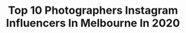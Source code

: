 ---
title: Top 10 Photographers Instagram Influencers In Melbourne In 2020
description: >-
  Find top photographers Instagram influencers in Melbourne in 2020. Most popular hashtags: #ig #longexposure #mint #earth.
platform: Instagram
profiles:
  - username: "bradgeddesphotography"
    fullname: >-
      Brad Geddes
    location: "Australia"
    followers: 1511
    engagement: 3128
    commentsToLikes: 0.059377
    avatar: "https://scontent-lax3-1.cdninstagram.com/vp/4261ca0f06716e114057bea6ce67fe08/5DEFB07C/t51.2885-19/s320x320/18645971_1843654409288251_5640605426287378432_a.jpg?_nc_ht=scontent-lax3-1.cdninstagram.com"
    verified: false
    hashtags: "#droneheroes, #icelandadventure, #unlimitediceland, #dreamphotographyworkshops"
  - username: "haydenoneill"
    fullname: >-
      Hayden O’Neill
    location: "Australia"
    followers: 25778
    engagement: 157
    commentsToLikes: 0.011680
    avatar: "https://scontent-amt2-1.cdninstagram.com/v/t51.2885-19/s320x320/91623471_1876442749159721_1451333543115358208_n.jpg?_nc_ht=scontent-amt2-1.cdninstagram.com&_nc_ohc=-Kvs1vxWliUAX-otb9X&oh=44e821fbe29ac4f9598df9398f9b3804&oe=5EB3693C"
    verified: false
    hashtags: ""
  - username: "gemmola"
    fullname: >-
      Martina Gemmola
    location: "Australia"
    followers: 8858
    engagement: 276
    commentsToLikes: 0.040921
    avatar: "https://scontent-lhr8-1.cdninstagram.com/v/t51.2885-19/11311234_287762711409990_1388624646_a.jpg?_nc_ht=scontent-lhr8-1.cdninstagram.com&_nc_ohc=-mTsyTBaAR4AX8BdeT-&oh=d1dd6c30b00afce9d26e73495172c4c6&oe=5EA0E977"
    verified: false
    hashtags: "#eatdrinkdesignawards"
  - username: "varunjaniphotography"
    fullname: >-
      Varun Jani Photography
    location: "Australia"
    followers: 3080
    engagement: 1056
    commentsToLikes: 0.095961
    avatar: "https://scontent-atl3-1.cdninstagram.com/v/t51.2885-19/s320x320/74358960_401460157396161_7281130663883833344_n.jpg?_nc_ht=scontent-atl3-1.cdninstagram.com&_nc_ohc=Ph8AXSYNYYQAX8K2HtA&oh=5d9132515f9a1183c8ed3fccaf027f2d&oe=5EB9D0E7"
    verified: false
    hashtags: "#bleachmyfilm, #australia, #redhair, #thelightsofbeauty"
  - username: "alexander_martindes"
    fullname: >-
      Alexander Martindes Chung
    location: "Australia"
    followers: 6642
    engagement: 1043
    commentsToLikes: 0.078790
    avatar: "https://scontent-lhr8-1.cdninstagram.com/v/t51.2885-19/s320x320/82344041_201912520850975_6494641196147671040_n.jpg?_nc_ht=scontent-lhr8-1.cdninstagram.com&_nc_ohc=IJZm8jtcj8IAX--RBW2&oh=3193d0cd0d22fd7aaead5b7e5e15dbfb&oe=5EBA67B5"
    verified: false
    hashtags: "#hubs, #sunrisephotography, #earthhotspots, #igdaily"
  - username: "spoonsofflavorbybatool"
    fullname: >-
      Syeda Batool Rizvi
    location: "Australia"
    followers: 23121
    engagement: 419
    commentsToLikes: 0.303377
    avatar: "https://scontent-lht6-1.cdninstagram.com/v/t51.2885-19/s320x320/90315511_238586290601809_7438897534359044096_n.jpg?_nc_ht=scontent-lht6-1.cdninstagram.com&_nc_ohc=wL308BhXFOEAX-E1o4o&oh=06eca34cab4cc52a5ca2c32da821f39e&oe=5EBAE062"
    verified: false
    hashtags: "#discoverunder4k, #cake, #moneygiveaway, #foodfeed"
  - username: "lizzieskyllas"
    fullname: >-
      Lizzie Skyllas 🌵
    location: "Australia"
    followers: 26615
    engagement: 133
    commentsToLikes: 0.028632
    avatar: "https://scontent-amt2-1.cdninstagram.com/v/t51.2885-19/s320x320/82816004_620373982030693_761622053768921088_n.jpg?_nc_ht=scontent-amt2-1.cdninstagram.com&_nc_ohc=F1lZu-mer9YAX-UfFV4&oh=11cb6da68d0ac025e622777616d5edfb&oe=5EB7C37F"
    verified: false
    hashtags: "#badbutaccuratefloristjokes, #35mm, #alicesprings, #onesecondeveryday"
  - username: "lensible"
    fullname: >-
      Abhi
    location: "Australia"
    followers: 5258
    engagement: 1070
    commentsToLikes: 0.059956
    avatar: "https://scontent-lhr8-1.cdninstagram.com/v/t51.2885-19/s320x320/47693096_378110212983066_3112998240375537664_n.jpg?_nc_ht=scontent-lhr8-1.cdninstagram.com&_nc_ohc=EA2sXwRebAcAX8jNadA&oh=d7231406b1f530a6d15857ab87a6c0b4&oe=5EB92BDD"
    verified: false
    hashtags: "#moodygrams, #raw, #visitmelbourne, #tonesbox"
  - username: "jarrydsinclair"
    fullname: >-
      Jarryd Sinclair
    location: "Australia"
    followers: 2251
    engagement: 1932
    commentsToLikes: 0.035069
    avatar: "https://scontent-ams4-1.cdninstagram.com/v/t51.2885-19/s320x320/79775351_458829438361501_5472483376776609792_n.jpg?_nc_ht=scontent-ams4-1.cdninstagram.com&_nc_ohc=IU4DDQRf_eYAX9NMpFE&oh=f0822f44adb33a2db9674a6fce1583df&oe=5EB99417"
    verified: false
    hashtags: ""
  - username: "_james__white"
    fullname: >-
      James White
    location: "Australia"
    followers: 3069
    engagement: 1255
    commentsToLikes: 0.046636
    avatar: "https://scontent-ams4-1.cdninstagram.com/v/t51.2885-19/s320x320/14449192_1164043326997215_8797272965688328192_a.jpg?_nc_ht=scontent-ams4-1.cdninstagram.com&_nc_ohc=JilYC5vJOhUAX9CmwHR&oh=8b0cc14b2e558d28e20a2a548d76fb95&oe=5EB956E1"
    verified: false
    hashtags: "#onceupon, #wildlifeplanet, #animalelite, #seeaustralia"
---